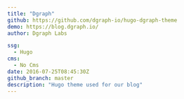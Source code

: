 ```yaml
---
title: "Dgraph"
github: https://github.com/dgraph-io/hugo-dgraph-theme
demo: https://blog.dgraph.io/
author: Dgraph Labs

ssg:
  - Hugo
cms:
  - No Cms
date: 2016-07-25T08:45:30Z
github_branch: master
description: "Hugo theme used for our blog"
---
```

